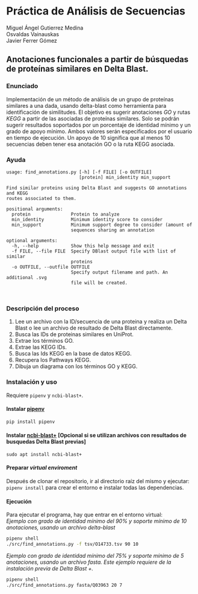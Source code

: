 # Práctica de Análisis de Secuencias

Miguel Ángel Gutierrez Medina  
Osvaldas Vainauskas  
Javier Ferrer Gómez  


## Anotaciones funcionales a partir de búsquedas de proteínas similares en Delta Blast.

### Enunciado

Implementación de un método de análisis de un grupo de proteínas similares a una dada, usando delta-blast como herramienta para identificación de similitudes. El objetivo es sugerir anotaciones *GO* y rutas *KEGG* a partir de las asociadas de proteínas similares. Solo se podrán sugerir resultados soportados por un porcentaje de identidad mínimo y un grado de apoyo mínimo. Ambos valores serán especificados por el usuario en tiempo de ejecución. Un apoyo de 10 significa que al menos 10 secuencias deben tener esa anotación GO o la ruta KEGG asociada.

### Ayuda

```
usage: find_annotations.py [-h] [-f FILE] [-o OUTFILE]
                           [protein] min_identity min_support

Find similar proteins using Delta Blast and suggests GO annotations and KEGG
routes associated to them.

positional arguments:
  protein               Protein to analyze
  min_identity          Minimum identity score to consider
  min_support           Minimum support degree to consider (amount of
                        sequences sharing an annotation

optional arguments:
  -h, --help            Show this help message and exit
  -f FILE, --file FILE  Specify DBlast output file with list of similar
                        proteins
  -o OUTFILE, --outfile OUTFILE
                        Specify output filename and path. An additional .svg
                        file will be created.

                         
```

### Descripción del proceso

1. Lee un archivo con la ID/secuencia de una proteina y realiza un Delta Blast o lee un archivo de resultado de Delta Blast directamente.
2. Busca las IDs de proteinas similares en UniProt.
3. Extrae los términos GO.
4. Extrae las KEGG IDs.
5. Busca las Ids KEGG en la base de datos KEGG.
6. Recupera los Pathways KEGG.
7. Dibuja un diagrama con los términos GO y KEGG.


### Instalación y uso

Requiere `pipenv` y `ncbi-blast+`.



#### Instalar [pipenv](https://pipenv.readthedocs.io/en/latest/)

```bash
pip install pipenv
```
#### Instalar [ncbi-blast+](https://ftp.ncbi.nlm.nih.gov/blast/executables/blast+/LATEST/) [Opcional si se utilizan archivos con resultados de busquedas Delta Blast previas]

```sudo apt install ncbi-blast+```

#### Preparar *virtual enviroment*

Después de clonar el repositorio, ir al directorio raíz del mismo y ejecutar: ```pipenv install``` para crear el entorno e instalar todas las dependencias.

#### Ejecución

Para ejecutar el programa, hay que entrar en el entorno virtual:  
_Ejemplo con grado de identidad mínimo del 90% y soporte mínimo de 10 anotaciones, usando un archivo delta-blast_

```bash
pipenv shell
./src/find_annotations.py -f tsv/O14733.tsv 90 10
```
_Ejemplo con grado de identidad mínimo del 75% y soporte mínimo de 5 anotaciones, usando un archivo fasta. Este ejemplo requiere de la instalación previa de *Delta Blast +*._

```bash
pipenv shell
./src/find_annotations.py fasta/Q03963 20 7
```



